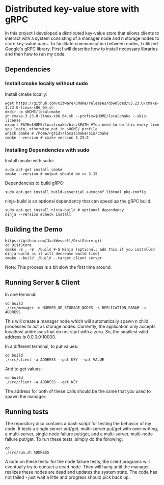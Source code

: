 # Distributed key-value store with gRPC

In this project I developed a distributed key-value store that allows clients to interact with a system consisting of a manager node and n storage nodes to store key-value pairs. To facilitate communication between nodes, I utilized Google's gRPC library. First I will describe how to install necessary libraries and then how to run my code.

## Dependencies
### Install cmake locally without sudo
Install cmake locally:
```shell
wget https://github.com/Kitware/CMake/releases/download/v3.23.0/cmake-3.23.0-linux-x86_64.sh
mkdir -p $HOME/localcmake 
sh cmake-3.23.0-linux-x86_64.sh --prefix=$HOME/localcmake --skip-license 
export PATH=$HOME/localcmake/bin:$PATH #You need to do this every time you login, otherwise put in $HOME/.profile 
which cmake # /home/<gtid>/localcmake/bin/cmake
cmake --version # cmake version 3.23.0
```

### Installing Dependencies with sudo

Install cmake with sudo:
```shell
sudo apt-get install cmake
cmake --version # output should be >= 3.15
```

Dependencies to build gRPC:
```shell
sudo apt-get install build-essential autoconf libtool pkg-config
```

ninja-build is an optional dependency that can speed up the gRPC build.
```shell
sudo apt-get install ninja-build # optional dependency
ninja --version #Check install
```

## Building the Demo
```shell
https://github.com/JackWessell/DistStore.git
cd DistStore
cmake -S . -B ./build #-G Ninja (optional: add this if you installed ninja-build as it will decrease build time)
cmake --build ./build --target client server
```
Note: This process is a bit slow the first time around. 

## Running Server & Client
In one terminal:
```shell
cd build
./src/manager -n NUMBER_OF_STORAGE_NODES -k REPLICATION_PARAM -a ADDRESS
```
This will create a manager node which will automatically spawn n child processes to act as storage nodes. Currently, the application only accepts localhost addresses that do not start with a zero. So, the smallest valid address is 0.0.0.0:10000. 

In a different terminal, to put values:
```shell
cd build
./src/client -a ADDRESS --put KEY --val VALUE
```
And to get values:
```shell
cd build
./src/client -a ADDRESS --get KEY
```
The address for both of these calls should be the same that you used to spawn the manager.
## Running tests
The repository also contains a bash script for testing the behavior of my code. It tests a single server put/get, multi-server put/get with over-writing, a multi-server, single node failure put/get, and a multi-server, multi-node failure put/get. To run these tests, simply do the following:
```shell
cd ..
./src/run.sh ADDRESS
```
A note on these tests: for the node failure tests, the client programs will eventually try to contact a dead node. They will hang until the manager realizes these nodes are dead and updates the system state. The code has not failed - just wait a little and progress should pick back up.

